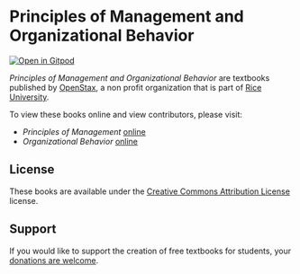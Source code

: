 # Principles of Management and Organizational Behavior

[![Open in Gitpod](https://gitpod.io/button/open-in-gitpod.svg)](https://gitpod.io/from-referrer/)

_Principles of Management and Organizational Behavior_ are textbooks published by [OpenStax](https://openstax.org/), a non profit organization that is part of [Rice University](https://www.rice.edu/).

To view these books online and view contributors, please visit:
- _Principles of Management_ [online](https://github.com/cnx-user-books/cnxbook-principles-management/releases/latest)
- _Organizational Behavior_ [online](https://github.com/cnx-user-books/cnxbook-organizational-behavior/releases/latest)

## License
These books are available under the [Creative Commons Attribution License](./LICENSE) license.

## Support
If you would like to support the creation of free textbooks for students, your [donations are welcome](https://riceconnect.rice.edu/donation/support-openstax-banner).
